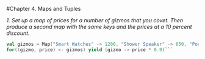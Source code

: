 #Chapter 4. Maps and Tuples

_1. Set up a map of prices for a number of gizmos that you covet. Then produce a second map with the same keys and the prices at a 10 percent discount._
```scala
val gizmos = Map("Smart Watches" -> 1200, "Shower Speaker" -> 650, "Portable Projector" -> 460)
for((gizmo, price) <- gizmos) yield (gizmo -> price * 0.9)```
